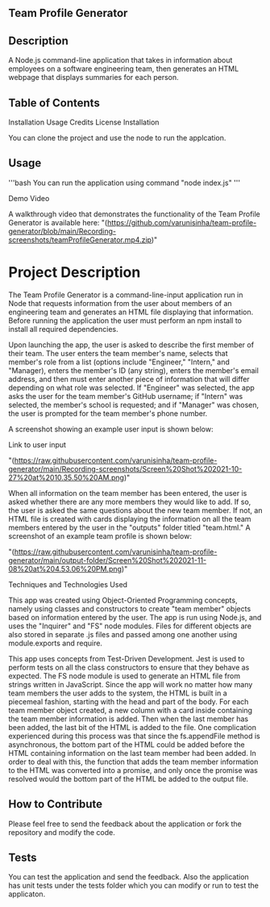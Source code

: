 

## Team Profile Generator



## Description

A Node.js command-line application that takes in information about employees on a software engineering team, then generates an HTML webpage that displays summaries for each person.

## Table of Contents

Installation
Usage
Credits
License
Installation

You can clone the project and use the node to run the applcation.

## Usage

'''bash You can run the application using command "node index.js" '''

Demo Video

A walkthrough video that demonstrates the functionality of the Team Profile Generator is available here: "(https://github.com/varunisinha/team-profile-generator/blob/main/Recording-screenshots/teamProfileGenerator.mp4.zip)"

# Project Description

The Team Profile Generator is a command-line-input application run in Node that requests information from the user about members of an engineering team and generates an HTML file displaying that information. Before running the application the user must perform an npm install to install all required dependencies.

Upon launching the app, the user is asked to describe the first member of their team. The user enters the team member's name, selects that member's role from a list (options include "Engineer," "Intern," and "Manager), enters the member's ID (any string), enters the member's email address, and then must enter another piece of information that will differ depending on what role was selected. If "Engineer" was selected, the app asks the user for the team member's GitHub username; if "Intern" was selected, the member's school is requested; and if "Manager" was chosen, the user is prompted for the team member's phone number.

A screenshot showing an example user input is shown below:

Link to user input

"(https://raw.githubusercontent.com/varunisinha/team-profile-generator/main/Recording-screenshots/Screen%20Shot%202021-10-27%20at%2010.35.50%20AM.png)"



When all information on the team member has been entered, the user is asked whether there are any more members they would like to add. If so, the user is asked the same questions about the new team member. If not, an HTML file is created with cards displaying the information on all the team members entered by the user in the "outputs" folder titled "team.html." A screenshot of an example team profile is shown below:

"(https://raw.githubusercontent.com/varunisinha/team-profile-generator/main/output-folder/Screen%20Shot%202021-11-08%20at%204.53.06%20PM.png)"


Techniques and Technologies Used

This app was created using Object-Oriented Programming concepts, namely using classes and constructors to create "team member" objects based on information entered by the user. The app is run using Node.js, and uses the "Inquirer" and "FS" node modules. Files for different objects are also stored in separate .js files and passed among one another using module.exports and require.

This app uses concepts from Test-Driven Development. Jest is used to perform tests on all the class constructors to ensure that they behave as expected. The FS node module is used to generate an HTML file from strings written in JavaScript. Since the app will work no matter how many team members the user adds to the system, the HTML is built in a piecemeal fashion, starting with the head and part of the body. For each team member object created, a new column with a card inside containing the team member information is added. Then when the last member has been added, the last bit of the HTML is added to the file. One complication experienced during this process was that since the fs.appendFile method is asynchronous, the bottom part of the HTML could be added before the HTML containing information on the last team member had been added. In order to deal with this, the function that adds the team member information to the HTML was converted into a promise, and only once the promise was resolved would the bottom part of the HTML be added to the output file.

## How to Contribute

Please feel free to send the feedback about the application or fork the repository and modify the code.

## Tests

You can test the application and send the feedback. Also the application has unit tests under the tests folder which you can modify or run to test the applicaton.

